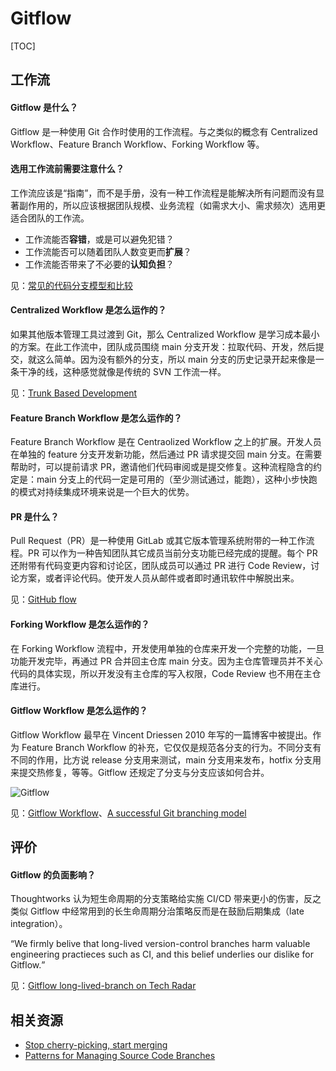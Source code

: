 # Gitflow

[TOC]

## 工作流

#### Gitflow 是什么？

Gitflow 是一种使用 Git 合作时使用的工作流程。与之类似的概念有 Centralized Workflow、Feature Branch Workflow、Forking Workflow 等。

#### 选用工作流前需要注意什么？

工作流应该是“指南”，而不是手册，没有一种工作流程是能解决所有问题而没有显著副作用的，所以应该根据团队规模、业务流程（如需求大小、需求频次）选用更适合团队的工作流。  

* 工作流能否**容错**，或是可以避免犯错？
* 工作流能否可以随着团队人数变更而**扩展**？
* 工作流能否带来了不必要的**认知负担**？

见：[常见的代码分支模型和比较](http://fresky.github.io/2020/03/10/common-branching-models/)

#### Centralized Workflow 是怎么运作的？

如果其他版本管理工具过渡到 Git，那么 Centralized Workflow 是学习成本最小的方案。在此工作流中，团队成员围绕 main 分支开发：拉取代码、开发，然后提交，就这么简单。因为没有额外的分支，所以 main 分支的历史记录开起来像是一条干净的线，这种感觉就像是传统的 SVN 工作流一样。

见：[Trunk Based Development](https://trunkbaseddevelopment.com/)

#### Feature Branch Workflow 是怎么运作的？

Feature Branch Workflow 是在 Centraolized Workflow 之上的扩展。开发人员在单独的 feature 分支开发新功能，然后通过 PR 请求提交回 main 分支。在需要帮助时，可以提前请求 PR，邀请他们代码审阅或是提交修复。这种流程隐含的约定是：main 分支上的代码一定是可用的（至少测试通过，能跑），这种小步快跑的模式对持续集成环境来说是一个巨大的优势。

#### PR 是什么？

Pull Request（PR）是一种使用 GitLab 或其它版本管理系统附带的一种工作流程。PR 可以作为一种告知团队其它成员当前分支功能已经完成的提醒。每个 PR 还附带有代码变更内容和讨论区，团队成员可以通过 PR 进行 Code Review，讨论方案，或者评论代码。使开发人员从邮件或者即时通讯软件中解脱出来。

见：[GitHub flow](https://guides.github.com/introduction/flow/)

#### Forking Workflow 是怎么运作的？

在 Forking Workflow 流程中，开发使用单独的仓库来开发一个完整的功能，一旦功能开发完毕，再通过 PR 合并回主仓库 main 分支。因为主仓库管理员并不关心代码的具体实现，所以开发没有主仓库的写入权限，Code Review 也不用在主仓库进行。

#### Gitflow Workflow 是怎么运作的？

Gitflow Workflow 最早在 Vincent Driessen 2010 年写的一篇博客中被提出。作为 Feature Branch Workflow 的补充，它仅仅是规范各分支的行为。不同分支有不同的作用，比方说 release 分支用来测试，main 分支用来发布，hotfix 分支用来提交热修复，等等。Gitflow 还规定了分支与分支应该如何合并。

![Gitflow](https://mgear-image.oss-cn-shanghai.aliyuncs.com/image/other/20220627173845.png?w=40)

见：[Gitflow Workflow](https://www.atlassian.com/git/tutorials/comparing-workflows/gitflow-workflow)、[A successful Git branching model](https://nvie.com/posts/a-successful-git-branching-model/)

## 评价

#### Gitflow 的负面影响？

Thoughtworks 认为短生命周期的分支策略给实施 CI/CD 带来更小的伤害，反之类似 Gitflow 中经常用到的长生命周期分治策略反而是在鼓励后期集成（late integration）。

<q>We firmly belive that long-lived version-control branches harm valuable engineering practieces such as CI, and this belief underlies our dislike for Gitflow.</q>

见：[Gitflow long-lived-branch on Tech Radar](https://www.thoughtworks.com/cn/radar/techniques/long-lived-branches-with-gitflow)

## 相关资源

* [Stop cherry-picking, start merging](https://devblogs.microsoft.com/oldnewthing/20180323-01/?p=98325)
* [Patterns for Managing Source Code Branches](https://martinfowler.com/articles/branching-patterns.html)
